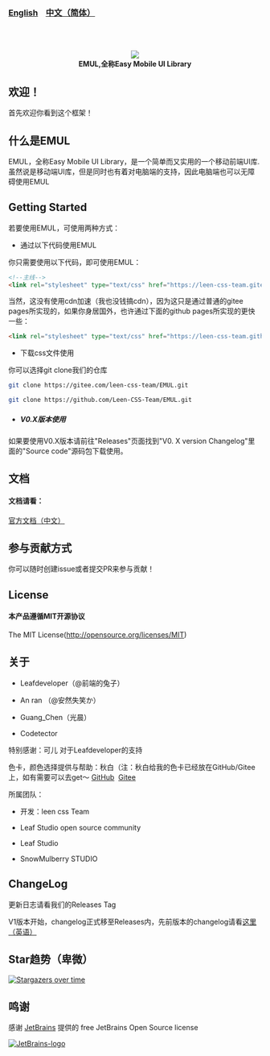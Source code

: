 ### <a href="README_en.md">English</a>&nbsp;&nbsp;&nbsp;&nbsp;<a href="README.md">中文（简体）</a>

<br /><br />

<p align="center">
   <img src="https://coding-pages-bucket-126277-7922605-6465-394446-1304367309.cos-website.ap-hongkong.myqcloud.com/EMUL-docs-img/logo.png">
   <br />
   <b>EMUL,全称Easy Mobile UI Library</b>
</p>

## 欢迎！

首先欢迎你看到这个框架！

## 什么是EMUL

EMUL，全称Easy Mobile UI Library，是一个简单而又实用的一个移动前端UI库.虽然说是移动端UI库，但是同时也有着对电脑端的支持，因此电脑端也可以无障碍使用EMUL

## Getting Started

若要使用EMUL，可使用两种方式：

- 通过以下代码使用EMUL

你只需要使用以下代码，即可使用EMUL：

```html
<!--主线-->
<link rel="stylesheet" type="text/css" href="https://leen-css-team.gitee.io/emul/dist/css/emul.min.css">
```

当然，这没有使用cdn加速（我也没钱搞cdn），因为这只是通过普通的gitee pages所实现的，如果你身居国外，也许通过下面的github pages所实现的更快一些：

```html
<link rel="stylesheet" type="text/css" href="https://leen-css-team.github.io/EMUL/dist/css/emul.min.css">
```

- 下载css文件使用

你可以选择git clone我们的仓库

```sh
git clone https://gitee.com/leen-css-team/EMUL.git
```

```sh
git clone https://github.com/Leen-CSS-Team/EMUL.git
```

- ##### V0.X版本使用

如果要使用V0.X版本请前往"Releases"页面找到"V0. X version Changelog"里面的"Source code"源码包下载使用。

## 文档

#### 文档请看：

<a href="https://leen-css-team.gitee.io/emul-docs/">官方文档（中文）</a>

## 参与贡献方式

你可以随时创建issue或者提交PR来参与贡献！

## License

#### 本产品遵循MIT开源协议

The MIT License(http://opensource.org/licenses/MIT)


## 关于

- Leafdeveloper（@前端的兔子）

- An ran （@安然失笑か）

- Guang_Chen（光晨）

- Codetector

特别感谢：可儿 对于Leafdeveloper的支持

色卡，颜色选择提供与帮助：秋白（注：秋白给我的色卡已经放在GitHub/Gitee上，如有需要可以去get～ <a href="https://github.com/leaf2006/qiu-bai-s-Color-Card">GitHub</a>&nbsp;&nbsp;<a href="https://gitee.com/leaf2006/qiu-bai-s-Color-Card">Gitee</a>

所属团队：

- 开发：leen css Team

- Leaf Studio open source community

- Leaf Studio

- SnowMulberry STUDIO

## ChangeLog

更新日志请看我们的Releases Tag

V1版本开始，changelog正式移至Releases内，先前版本的changelog请看<a href="https://github.com/Leen-CSS-Team/EMUL/releases/tag/V0.X">这里（英语）</a>

## Star趋势（卑微）

[![Stargazers over time](https://starchart.cc/Leen-CSS-Team/EMUL.svg)](https://starchart.cc/Leen-CSS-Team/EMUL)

## 鸣谢

感谢 [JetBrains](https://www.jetbrains.com/?from=real-url) 提供的 free JetBrains Open Source license

[![JetBrains-logo](https://i.loli.net/2020/10/03/E4h5FZmSfnGIgap.png)](https://www.jetbrains.com/?from=real-url)